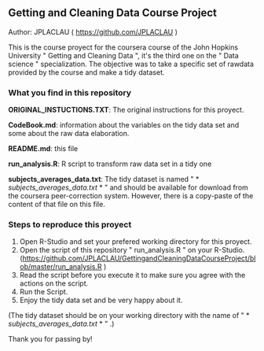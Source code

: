 ## Getting and Cleaning Data Course Project

Author: JPLACLAU ( https://github.com/JPLACLAU )

This is the course proyect for the coursera course of the John Hopkins University " Getting and Cleaning Data ", it's the third one on the " Data science " specialization. The objective was to take a specific set of rawdata provided by the course and make a tidy dataset.

### What you find in this repository

**ORIGINAL_INSTUCTIONS.TXT**: The original instructions for this proyect.

**CodeBook.md**: information about the variables on the tidy data set and some about the raw data elaboration.

**README.md**: this file

**run_analysis.R**: R script to transform raw data set in a tidy one

**subjects_averages_data.txt**: The tidy dataset is named " * *subjects_averages_data.txt* * " and should be available for download from the coursera peer-correction system. However, there is a copy-paste of the content of that file on this file.

### Steps to reproduce this proyect
1. Open R-Studio and set your prefered working directory for this proyect.
2. Open the script of this repository " run_analysis.R " on your R-Studio. (https://github.com/JPLACLAU/GettingandCleaningDataCourseProject/blob/master/run_analysis.R )
3. Read the script before you execute it to make sure you agree with the actions on the script.
4. Run the Script. 
5. Enjoy the tidy data set and be very happy about it. 

(The tidy dataset should be on your working directory with the name of " * *subjects_averages_data.txt* * " .)

Thank you for passing by!

